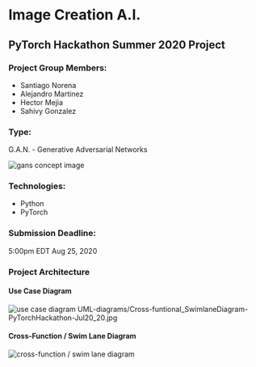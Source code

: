 # Image Creation A.I.
## PyTorch Hackathon Summer 2020 Project

### Project Group Members:
- Santiago Norena
- Alejandro Martinez
- Hector Mejia
- Sahivy Gonzalez

### Type:
G.A.N. - Generative Adversarial Networks

![gans concept image](gans_image.png)

### Technologies:
- Python
- PyTorch

### Submission Deadline:
5:00pm EDT Aug 25, 2020

### Project Architecture

#### Use Case Diagram

![use case diagram](Cross-funtional_SwimlaneDiagram-PyTorchHackathon-Jul20_20.jpg)
UML-diagrams/Cross-funtional_SwimlaneDiagram-PyTorchHackathon-Jul20_20.jpg

#### Cross-Function / Swim Lane Diagram

![cross-function / swim lane diagram](UseCaseDiagram-PytorchHackaton-Jul20_20.jpg)

